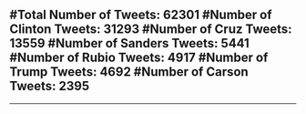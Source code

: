 #Total Number of Tweets: 62301 
#Number of Clinton Tweets: 31293
#Number of Cruz Tweets: 13559
#Number of Sanders Tweets: 5441
#Number of Rubio Tweets: 4917
#Number of Trump Tweets: 4692
#Number of Carson Tweets: 2395
---
---
